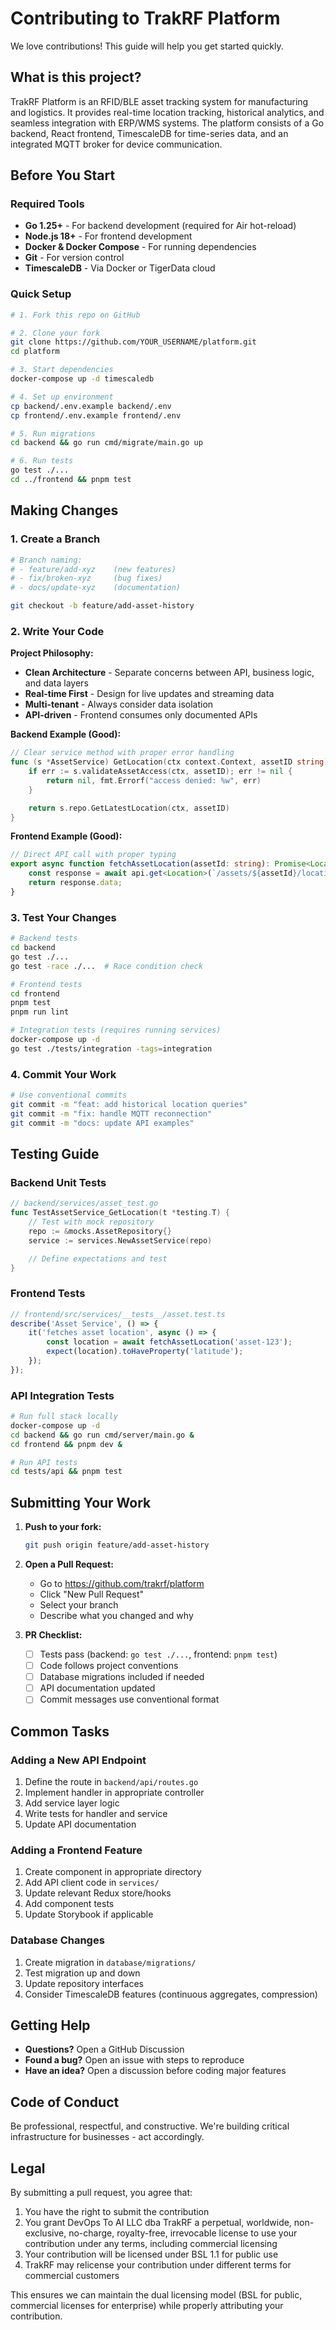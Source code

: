 # Contributing to TrakRF Platform

We love contributions! This guide will help you get started quickly.

## What is this project?

TrakRF Platform is an RFID/BLE asset tracking system for manufacturing and logistics. It provides real-time location tracking, historical analytics, and seamless integration with ERP/WMS systems. The platform consists of a Go backend, React frontend, TimescaleDB for time-series data, and an integrated MQTT broker for device communication.

## Before You Start

### Required Tools

- **Go 1.25+** - For backend development (required for Air hot-reload)
- **Node.js 18+** - For frontend development
- **Docker & Docker Compose** - For running dependencies
- **Git** - For version control
- **TimescaleDB** - Via Docker or TigerData cloud

### Quick Setup

```bash
# 1. Fork this repo on GitHub

# 2. Clone your fork
git clone https://github.com/YOUR_USERNAME/platform.git
cd platform

# 3. Start dependencies
docker-compose up -d timescaledb

# 4. Set up environment
cp backend/.env.example backend/.env
cp frontend/.env.example frontend/.env

# 5. Run migrations
cd backend && go run cmd/migrate/main.go up

# 6. Run tests
go test ./...
cd ../frontend && pnpm test
```

## Making Changes

### 1. Create a Branch

```bash
# Branch naming:
# - feature/add-xyz    (new features)
# - fix/broken-xyz     (bug fixes)
# - docs/update-xyz    (documentation)

git checkout -b feature/add-asset-history
```

### 2. Write Your Code

**Project Philosophy:**

- **Clean Architecture** - Separate concerns between API, business logic, and data layers
- **Real-time First** - Design for live updates and streaming data
- **Multi-tenant** - Always consider data isolation
- **API-driven** - Frontend consumes only documented APIs

**Backend Example (Good):**

```go
// Clear service method with proper error handling
func (s *AssetService) GetLocation(ctx context.Context, assetID string) (*Location, error) {
    if err := s.validateAssetAccess(ctx, assetID); err != nil {
        return nil, fmt.Errorf("access denied: %w", err)
    }

    return s.repo.GetLatestLocation(ctx, assetID)
}
```

**Frontend Example (Good):**

```typescript
// Direct API call with proper typing
export async function fetchAssetLocation(assetId: string): Promise<Location> {
	const response = await api.get<Location>(`/assets/${assetId}/location`);
	return response.data;
}
```

### 3. Test Your Changes

```bash
# Backend tests
cd backend
go test ./...
go test -race ./...  # Race condition check

# Frontend tests
cd frontend
pnpm test
pnpm run lint

# Integration tests (requires running services)
docker-compose up -d
go test ./tests/integration -tags=integration
```

### 4. Commit Your Work

```bash
# Use conventional commits
git commit -m "feat: add historical location queries"
git commit -m "fix: handle MQTT reconnection"
git commit -m "docs: update API examples"
```

## Testing Guide

### Backend Unit Tests

```go
// backend/services/asset_test.go
func TestAssetService_GetLocation(t *testing.T) {
    // Test with mock repository
    repo := &mocks.AssetRepository{}
    service := services.NewAssetService(repo)

    // Define expectations and test
}
```

### Frontend Tests

```typescript
// frontend/src/services/__tests__/asset.test.ts
describe('Asset Service', () => {
	it('fetches asset location', async () => {
		const location = await fetchAssetLocation('asset-123');
		expect(location).toHaveProperty('latitude');
	});
});
```

### API Integration Tests

```bash
# Run full stack locally
docker-compose up -d
cd backend && go run cmd/server/main.go &
cd frontend && pnpm dev &

# Run API tests
cd tests/api && pnpm test
```

## Submitting Your Work

1. **Push to your fork:**

   ```bash
   git push origin feature/add-asset-history
   ```

2. **Open a Pull Request:**
   - Go to https://github.com/trakrf/platform
   - Click "New Pull Request"
   - Select your branch
   - Describe what you changed and why

3. **PR Checklist:**
   - [ ] Tests pass (backend: `go test ./...`, frontend: `pnpm test`)
   - [ ] Code follows project conventions
   - [ ] Database migrations included if needed
   - [ ] API documentation updated
   - [ ] Commit messages use conventional format

## Common Tasks

### Adding a New API Endpoint

1. Define the route in `backend/api/routes.go`
2. Implement handler in appropriate controller
3. Add service layer logic
4. Write tests for handler and service
5. Update API documentation

### Adding a Frontend Feature

1. Create component in appropriate directory
2. Add API client code in `services/`
3. Update relevant Redux store/hooks
4. Add component tests
5. Update Storybook if applicable

### Database Changes

1. Create migration in `database/migrations/`
2. Test migration up and down
3. Update repository interfaces
4. Consider TimescaleDB features (continuous aggregates, compression)

## Getting Help

- **Questions?** Open a GitHub Discussion
- **Found a bug?** Open an issue with steps to reproduce
- **Have an idea?** Open a discussion before coding major features

## Code of Conduct

Be professional, respectful, and constructive. We're building critical infrastructure for businesses - act accordingly.

## Legal

By submitting a pull request, you agree that:

1. You have the right to submit the contribution
2. You grant DevOps To AI LLC dba TrakRF a perpetual, worldwide, non-exclusive,
   no-charge, royalty-free, irrevocable license to use your
   contribution under any terms, including commercial licensing
3. Your contribution will be licensed under BSL 1.1 for public use
4. TrakRF may relicense your contribution under different
   terms for commercial customers

This ensures we can maintain the dual licensing model (BSL for public,
commercial licenses for enterprise) while properly attributing your
contribution.

